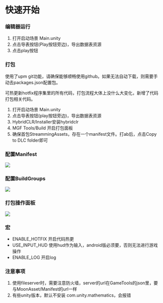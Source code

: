
# 快速开始

### 编辑器运行

1. 打开启动场景 Main.unity
2. 点击导表按钮(Play按钮旁边)，导出数据表资源
3. 点击play按钮

### 打包

使用了upm git功能，请确保能够顺畅使用github。如果无法自动下载，则需要手动去packages.json配置包。

可热更新hotfix程序集里的所有代码，打包流程大体上没什么大变化，新增了代码打包相关代码。

1. 打开启动场景 Main.unity
2. 点击导表按钮(play按钮旁边)，导出数据表资源
3. HybridCLR/Installer安装hybridclr
4. MGF Tools/Build 开启打包面板
5. 确保首包StreammingAssets，存在一个manifest文件。打ab后，点击Copy to DLC folder即可

### 配置Manifest
<img src="https://github.com/Sarofc/tetris-ecs-unity/blob/main/doc/manifest.jpg"><img>

### 配置BuildGroups
<img src="https://github.com/Sarofc/tetris-ecs-unity/blob/main/doc/buildgroup.jpg"><img>

### 打包操作面板
<img src="https://github.com/Sarofc/tetris-ecs-unity/blob/main/doc/build.jpg"><img>

### 宏

- ENABLE_HOTFIX 开启代码热更
- USE_INPUT_HUD 使用hud作为输入，android版必须要，否则无法进行游戏操作
- ENABLE_LOG 开启log

### 注意事项

1. 使用fileserver时，需要注意防火墙，server的url在GameTools的json里，要与MoonAsset/Manifest的url一样
2. 有些unity版本，默认不安装 com.unity.mathematics，会报错